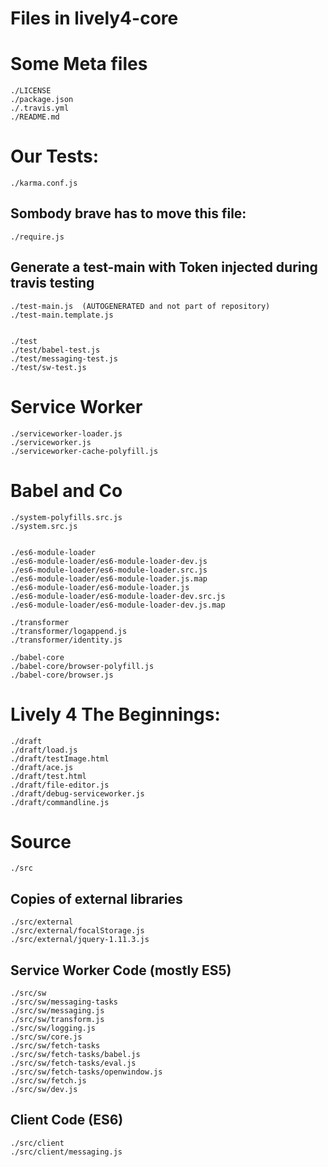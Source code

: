 # Files in lively4-core


# Some Meta files

	./LICENSE
	./package.json
	./.travis.yml
	./README.md

# Our Tests:

	./karma.conf.js

## Sombody brave has to move this file:

	./require.js

## Generate a test-main with Token injected during travis testing

	./test-main.js  (AUTOGENERATED and not part of repository)
	./test-main.template.js


	./test
	./test/babel-test.js
	./test/messaging-test.js
	./test/sw-test.js

# Service Worker

	./serviceworker-loader.js
	./serviceworker.js
	./serviceworker-cache-polyfill.js

# Babel and Co


	./system-polyfills.src.js
	./system.src.js


	./es6-module-loader
	./es6-module-loader/es6-module-loader-dev.js
	./es6-module-loader/es6-module-loader.src.js
	./es6-module-loader/es6-module-loader.js.map
	./es6-module-loader/es6-module-loader.js
	./es6-module-loader/es6-module-loader-dev.src.js
	./es6-module-loader/es6-module-loader-dev.js.map

	./transformer
	./transformer/logappend.js
	./transformer/identity.js

	./babel-core
	./babel-core/browser-polyfill.js
	./babel-core/browser.js


# Lively 4 The Beginnings:

	./draft
	./draft/load.js
	./draft/testImage.html
	./draft/ace.js
	./draft/test.html
	./draft/file-editor.js
	./draft/debug-serviceworker.js
	./draft/commandline.js


# Source

	./src

## Copies of external libraries

	./src/external
	./src/external/focalStorage.js
	./src/external/jquery-1.11.3.js

## Service Worker Code (mostly ES5)

	./src/sw
	./src/sw/messaging-tasks
	./src/sw/messaging.js
	./src/sw/transform.js
	./src/sw/logging.js
	./src/sw/core.js
	./src/sw/fetch-tasks
	./src/sw/fetch-tasks/babel.js
	./src/sw/fetch-tasks/eval.js
	./src/sw/fetch-tasks/openwindow.js
	./src/sw/fetch.js
	./src/sw/dev.js

## Client Code (ES6)

	./src/client
	./src/client/messaging.js
